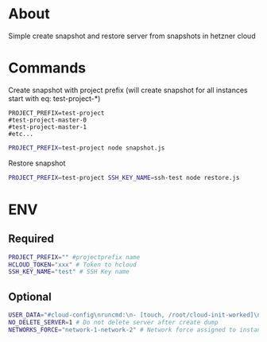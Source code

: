 # About
Simple create snapshot and restore server from snapshots in hetzner cloud

# Commands
Create snapshot with project prefix (will create snapshot for all instances start with eq: test-project-*)
```
PROJECT_PREFIX=test-project
#test-project-master-0
#test-project-master-1 
#etc...
```

```sh
PROJECT_PREFIX=test-project node snapshot.js
```

Restore snapshot
```sh
PROJECT_PREFIX=test-project SSH_KEY_NAME=ssh-test node restore.js
```

# ENV

## Required
```sh
PROJECT_PREFIX="" #projectprefix name
HCLOUD_TOKEN="xxx" # Token to hcloud 
SSH_KEY_NAME="test" # SSH Key name
```

## Optional
```sh
USER_DATA="#cloud-config\nruncmd:\n- [touch, /root/cloud-init-worked]\n"
NO_DELETE_SERVER=1 # Do not delete server after create dump
NETWORKS_FORCE="network-1-network-2" # Network force assigned to instances joined by "-"
```
